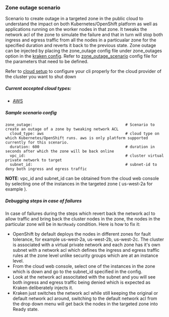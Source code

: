 ### Zone outage scenario
Scenario to create outage in a targeted zone in the public cloud to understand the impact on both Kubernetes/OpenShift platform as well as applications running on the worker nodes in that zone. It tweaks the network acl of the zone to simulate the failure and that in turn will stop both ingress and egress traffic from all the nodes in a particualar zone for the specified duration and reverts it back to the previous state. Zone outage can be injected by placing the zone_outage config file under zone_outages option in the [kraken config](https://github.com/cloud-bulldozer/kraken/blob/master/config/config.yaml). Refer to [zone_outage_scenario](https://github.com/openshift-scale/kraken/blob/master/scenarios/zone_outage.yaml) config file for the parameters that need to be defined.

Refer to [cloud setup](cloud_setup.md) to configure your cli properly for the cloud provider of the cluster you want to shut down

##### Current accepted cloud types:
* [AWS](cloud_setup.md#aws)

##### Sample scenario config
```
zone_outage:                                         # Scenario to create an outage of a zone by tweaking network ACL
  cloud_type: aws                                    # cloud type on which Kubernetes/OpenShift runs. aws is only platform supported currently for this scenario.
  duration: 600                                      # duration in seconds after which the zone will be back online
  vpc_id:                                            # cluster virtual private network to target
  subnet_id:                                         # subnet-id to deny both ingress and egress traffic
```

**NOTE**: vpc_id and subnet_id can be obtained from the cloud web console by selecting one of the instances in the targeted zone ( us-west-2a for example ).

##### Debugging steps in case of failures
In case of failures during the steps which revert back the network acl to allow traffic and bring back the cluster nodes in the zone, the nodes in the particular zone will be in `NotReady` condition. Here is how to fix it:
- OpenShift by default deploys the nodes in different zones for fault tolerance, for example us-west-2a, us-west-2b, us-west-2c. The cluster is associated with a virtual private network and each zone has it's own subnet with a network acl which defines the ingress and egress traffic rules at the zone level unlike security groups which are at an instance level.
- From the cloud web console, select one of the instances in the zone which is down and go to the subnet_id specified in the config.
- Look at the network acl associtated with the subnet and you will see both ingress and egress traffic being denied which is expected as Kraken deliberately injects it.
- Kraken just switches the network acl while still keeping the original or default network acl around, switching to the default network acl from the drop down menu will get back the nodes in the targeted zone into Ready state.
